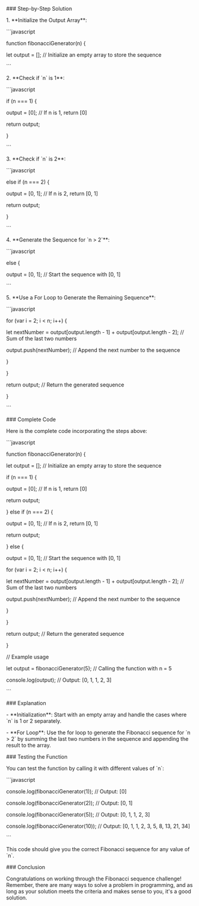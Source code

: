 \### Step-by-Step Solution

1\. \*\*Initialize the Output Array\*\*:

\`\`\`javascript

function fibonacciGenerator(n) {

let output = \[\]; // Initialize an empty array to store the sequence

\`\`\`

2\. \*\*Check if \`n\` is 1\*\*:

\`\`\`javascript

if (n === 1) {

output = \[0\]; // If n is 1, return \[0\]

return output;

}

\`\`\`

3\. \*\*Check if \`n\` is 2\*\*:

\`\`\`javascript

else if (n === 2) {

output = \[0, 1\]; // If n is 2, return \[0, 1\]

return output;

}

\`\`\`

4\. \*\*Generate the Sequence for \`n > 2\`\*\*:

\`\`\`javascript

else {

output = \[0, 1\]; // Start the sequence with \[0, 1\]

\`\`\`

5\. \*\*Use a For Loop to Generate the Remaining Sequence\*\*:

\`\`\`javascript

for (var i = 2; i < n; i++) {

let nextNumber = output\[output.length - 1\] + output\[output.length - 2\]; // Sum of the last two numbers

output.push(nextNumber); // Append the next number to the sequence

}

}

return output; // Return the generated sequence

}

\`\`\`

\### Complete Code

Here is the complete code incorporating the steps above:

\`\`\`javascript

function fibonacciGenerator(n) {

let output = \[\]; // Initialize an empty array to store the sequence

if (n === 1) {

output = \[0\]; // If n is 1, return \[0\]

return output;

} else if (n === 2) {

output = \[0, 1\]; // If n is 2, return \[0, 1\]

return output;

} else {

output = \[0, 1\]; // Start the sequence with \[0, 1\]

for (var i = 2; i < n; i++) {

let nextNumber = output\[output.length - 1\] + output\[output.length - 2\]; // Sum of the last two numbers

output.push(nextNumber); // Append the next number to the sequence

}

}

return output; // Return the generated sequence

}

// Example usage

let output = fibonacciGenerator(5); // Calling the function with n = 5

console.log(output); // Output: \[0, 1, 1, 2, 3\]

\`\`\`

\### Explanation

\- \*\*Initialization\*\*: Start with an empty array and handle the cases where \`n\` is 1 or 2 separately.

\- \*\*For Loop\*\*: Use the for loop to generate the Fibonacci sequence for \`n > 2\` by summing the last two numbers in the sequence and appending the result to the array.

\### Testing the Function

You can test the function by calling it with different values of \`n\`:

\`\`\`javascript

console.log(fibonacciGenerator(1)); // Output: \[0\]

console.log(fibonacciGenerator(2)); // Output: \[0, 1\]

console.log(fibonacciGenerator(5)); // Output: \[0, 1, 1, 2, 3\]

console.log(fibonacciGenerator(10)); // Output: \[0, 1, 1, 2, 3, 5, 8, 13, 21, 34\]

\`\`\`

This code should give you the correct Fibonacci sequence for any value of \`n\`.

\### Conclusion

Congratulations on working through the Fibonacci sequence challenge! Remember, there are many ways to solve a problem in programming, and as long as your solution meets the criteria and makes sense to you, it's a good solution.


